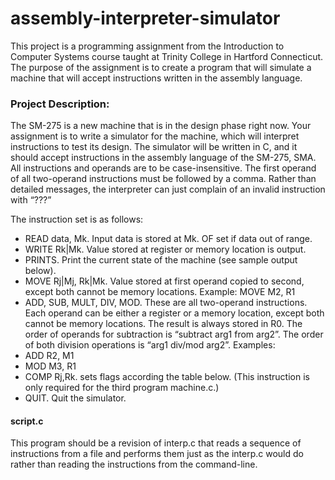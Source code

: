# assembly-interpreter-simulator

This project is a programming assignment from the Introduction to Computer Systems course taught at Trinity College
in Hartford Connecticut. The purpose of the assignment is to create a program that will simulate a machine that will
accept instructions written in the assembly language. 

### Project Description:
The SM-275 is a new machine that is in the design phase right now. Your assignment is to write
a simulator for the machine, which will interpret instructions to test its design. The simulator
will be written in C, and it should accept instructions in the assembly language of the SM-275,
SMA. All instructions and operands are to be case-insensitive. The first operand of all two-operand 
instructions must be followed by a comma. Rather than detailed messages, the interpreter can 
just complain of an invalid instruction with “???”

The instruction set is as follows:

- READ data, Mk. Input data is stored at Mk. OF set if data out of range.
- WRITE Rk|Mk. Value stored at register or memory location is output.
- PRINTS. Print the current state of the machine (see sample output below).
- MOVE Rj|Mj, Rk|Mk. Value stored at first operand copied to second, except 
both cannot be memory locations. Example: MOVE M2, R1
- ADD, SUB, MULT, DIV, MOD. These are all two-operand instructions. 
Each operand can be either a register or a memory location, except both cannot 
be memory locations. The result is always stored in R0. The order of operands 
for subtraction is “subtract arg1 from arg2”. The order of both division 
operations is “arg1 div/mod arg2”. Examples:
- ADD R2, M1
- MOD M3, R1
- COMP Rj,Rk. sets flags according the table below. (This instruction is only 
required for the third program machine.c.)
- QUIT. Quit the simulator.

#### script.c

This program should be a revision of interp.c that reads a sequence of instructions from a file 
and performs them just as the interp.c would do rather than reading the instructions from the 
command-line.
